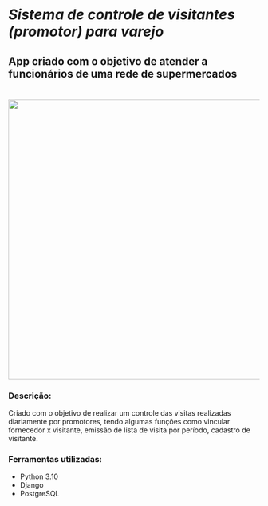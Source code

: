 # ***Sistema de controle de visitantes (promotor) para varejo***
## App criado com o objetivo de atender a funcionários de uma rede de supermercados

<h1 align="center">
   <img 
         width="1440"
         height="560"
         src= "https://github.com/EliasGabriel1999/FCPortaria/assets/82988030/079a2167-d0d1-46bc-a307-e9fe5b4065c3"
   >    
</h1>
   
 
### Descrição:
Criado com o objetivo de realizar um controle das visitas realizadas diariamente por promotores, tendo algumas funções como vincular fornecedor x visitante, emissão de lista de visita por período, cadastro de visitante. 

### Ferramentas utilizadas: 
- Python 3.10
- Django
- PostgreSQL
